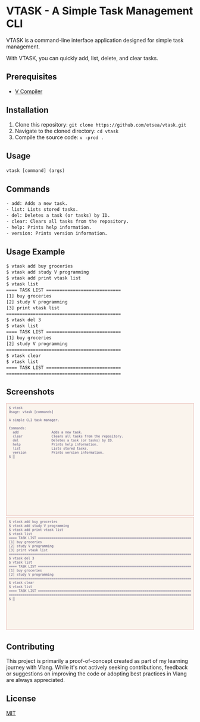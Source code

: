 # VTASK - A Simple Task Management CLI

VTASK is a command-line interface application designed for simple task management.

With VTASK, you can quickly add, list, delete, and clear tasks.

## Prerequisites

- [V Compiler](https://vlang.io/)

## Installation

1. Clone this repository: `git clone https://github.com/etsea/vtask.git`
2. Navigate to the cloned directory: `cd vtask`
3. Compile the source code: `v -prod .`

## Usage

`vtask [command] (args)`

## Commands

```
- add: Adds a new task.
- list: Lists stored tasks.
- del: Deletes a task (or tasks) by ID.
- clear: Clears all tasks from the repository.
- help: Prints help information.
- version: Prints version information.
```

## Usage Example

```
$ vtask add buy groceries
$ vtask add study V programming
$ vtask add print vtask list
$ vtask list
==== TASK LIST ============================
[1] buy groceries
[2] study V programming
[3] print vtask list
===========================================
$ vtask del 3
$ vtask list
==== TASK LIST ============================
[1] buy groceries
[2] study V programming
===========================================
$ vtask clear
$ vtask list
==== TASK LIST ============================
===========================================
```

## Screenshots

![VTASK Help](doc/img/vtask_01.png)
![VTASK Usage](doc/img/vtask_02.png)

## Contributing

This project is primarily a proof-of-concept created as part of my learning journey with Vlang. While it's not actively seeking contributions, feedback or suggestions on improving the code or adopting best practices in Vlang are always appreciated.

## License

[MIT](https://github.com/etsea/vtask/blob/main/LICENSE)
